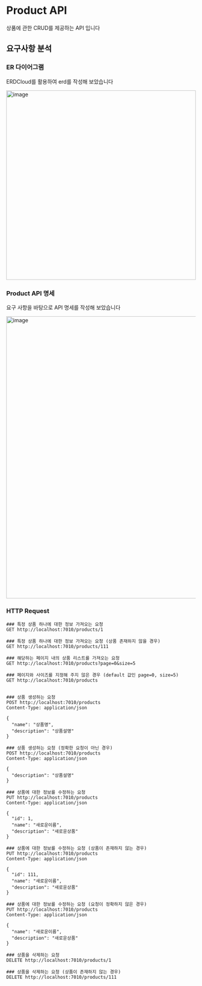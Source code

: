 # Product API

상품에 관한 CRUD를 제공하는 API 입니다

## 요구사항 분석

### ER 다이어그램

ERDCloud를 활용하여 erd를 작성해 보았습니다

<img width="504" alt="image" src="https://github.com/dduneon/whatap-labs-task-product/assets/84072084/66b56d2b-e53d-4c70-934b-fc2ddf490710">

<br>

### Product API 명세

요구 사항을 바탕으로 API 명세를 작성해 보았습니다

<img width="751" alt="image" src="https://github.com/dduneon/whatap-labs-task-product/assets/84072084/6a8d74f8-c3bc-45a9-9bed-ab5713921568">

### HTTP Request

```http
### 특정 상품 하나에 대한 정보 가져오는 요청
GET http://localhost:7010/products/1

### 특정 상품 하나에 대한 정보 가져오는 요청 (상품 존재하지 않을 경우)
GET http://localhost:7010/products/111

### 해당하는 페이지 내의 상품 리스트를 가져오는 요청
GET http://localhost:7010/products?page=0&size=5

### 페이지와 사이즈를 지정해 주지 않은 경우 (default 값인 page=0, size=5)
GET http://localhost:7010/products


### 상품 생성하는 요청
POST http://localhost:7010/products
Content-Type: application/json

{
  "name": "상품명",
  "description": "상품설명"
}

### 상품 생성하는 요청 (정확한 요청이 아닌 경우)
POST http://localhost:7010/products
Content-Type: application/json

{
  "description": "상품설명"
}

### 상품에 대한 정보를 수정하는 요청
PUT http://localhost:7010/products
Content-Type: application/json

{
  "id": 1,
  "name": "새로운이름",
  "description": "새로운상품"
}

### 상품에 대한 정보를 수정하는 요청 (상품이 존재하지 않는 경우)
PUT http://localhost:7010/products
Content-Type: application/json

{
  "id": 111,
  "name": "새로운이름",
  "description": "새로운상품"
}

### 상품에 대한 정보를 수정하는 요청 (요청이 정확하지 않은 경우)
PUT http://localhost:7010/products
Content-Type: application/json

{
  "name": "새로운이름",
  "description": "새로운상품"
}

### 상품을 삭제하는 요청
DELETE http://localhost:7010/products/1

### 상품을 삭제하는 요청 (상품이 존재하지 않는 경우)
DELETE http://localhost:7010/products/111
```
